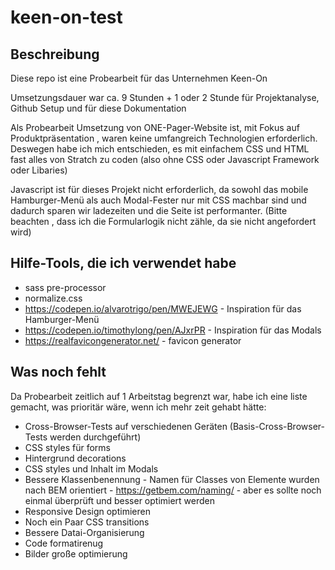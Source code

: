 # keen-on-test

## Beschreibung

Diese repo ist eine Probearbeit für das Unternehmen Keen-On

Umsetzungsdauer war ca. 9 Stunden + 1 oder 2 Stunde für Projektanalyse, Github Setup und für diese Dokumentation

Als Probearbeit Umsetzung von ONE-Pager-Website ist, mit Fokus auf Produktpräsentation , waren keine umfangreich Technologien erforderlich.
Deswegen habe ich mich entschieden, es mit einfachem CSS und HTML fast alles von Stratch zu coden (also ohne CSS oder Javascript Framework oder Libaries)

Javascript ist für dieses Projekt nicht erforderlich, da sowohl das mobile Hamburger-Menü als auch  Modal-Fester nur mit CSS machbar sind und dadurch sparen wir ladezeiten und die Seite ist performanter. (Bitte beachten , dass ich die Formularlogik nicht zähle, da sie nicht angefordert wird)

## Hilfe-Tools, die ich verwendet habe

- sass pre-processor
- normalize.css
- https://codepen.io/alvarotrigo/pen/MWEJEWG - Inspiration für das Hamburger-Menü
- https://codepen.io/timothylong/pen/AJxrPR - Inspiration für das Modals
- https://realfavicongenerator.net/ - favicon generator


## Was noch fehlt

Da Probearbeit zeitlich auf 1 Arbeitstag begrenzt war, habe ich eine liste gemacht, was prioritär wäre, wenn ich mehr zeit gehabt hätte:

- Cross-Browser-Tests auf verschiedenen Geräten (Basis-Cross-Browser-Tests werden durchgeführt)
- CSS styles für forms 
- Hintergrund decorations
- CSS styles und Inhalt im Modals
- Bessere Klassenbenennung - Namen für Classes von Elemente wurden nach BEM orientiert - https://getbem.com/naming/ - aber es sollte noch einmal überprüft und besser optimiert werden
- Responsive Design optimieren
- Noch ein Paar CSS transitions
- Bessere Datai-Organisierung
- Code formatirenug 
- Bilder große optimierung
